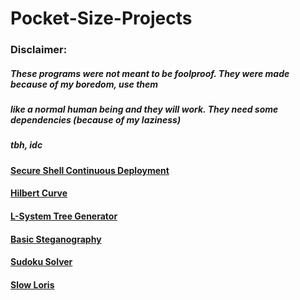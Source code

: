 Pocket-Size-Projects
====================

### Disclaimer:
##### These programs were not meant to be foolproof. They were made because of my boredom, use them

##### like a normal human being and they will work. They need some dependencies (because of my laziness)

##### tbh, idc

#### [Secure Shell Continuous Deployment](https://github.com/Tada0/Pocket-Size-Projects/tree/master/SecureShellContinuousDeployment)

#### [Hilbert Curve](https://github.com/Tada0/Pocket-Size-Projects/tree/master/Hilbert-Curve)

#### [L-System Tree Generator](https://github.com/Tada0/Pocket-Size-Projects/tree/master/L-System-Tree-Generator)

#### [Basic Steganography](https://github.com/Tada0/Pocket-Size-Projects/tree/master/Steganography-Example)

#### [Sudoku Solver](https://github.com/Tada0/Pocket-Size-Projects/tree/master/Sudoku-Solver)

#### [Slow Loris](https://github.com/Tada0/Pocket-Size-Projects/tree/master/Slow-Loris)
